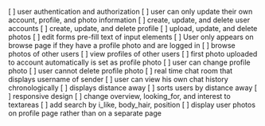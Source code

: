 [ ] user authentication and authorization
[ ] user can only update their own account, profile, and photo information
[ ] create, update, and delete user accounts
[ ] create, update, and delete profile
[ ] upload, update, and delete photos
[ ] edit forms pre-fill text of input elements
[ ] User only appears on browse page if they have a profile photo and are logged in
[ ] browse photos of other users
[ ] view profiles of other users
[ ] first photo uploaded to account automatically is set as profile photo
[ ] user can change profile photo
[ ] user cannot delete profile photo
[ ] real time chat room that displays username of sender
[ ] user can view his own chat history chronologically
[ ] displays distance away
[ ] sorts users by distance away
[ ] responsive design
[ ] change overview, looking_for, and interest to textareas
[ ] add search by i_like, body_hair, position
[ ] display user photos on profile page rather than on a separate page
